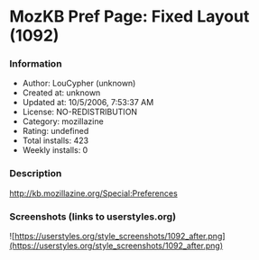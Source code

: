 # MozKB Pref Page: Fixed Layout (1092)

### Information
- Author: LouCypher (unknown)
- Created at: unknown
- Updated at: 10/5/2006, 7:53:37 AM
- License: NO-REDISTRIBUTION
- Category: mozillazine
- Rating: undefined
- Total installs: 423
- Weekly installs: 0


### Description
http://kb.mozillazine.org/Special:Preferences


### Screenshots (links to userstyles.org)
![https://userstyles.org/style_screenshots/1092_after.png](https://userstyles.org/style_screenshots/1092_after.png)


